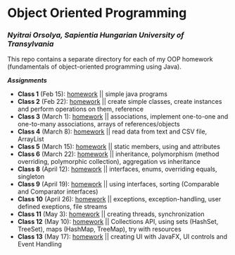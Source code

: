 # Object Oriented Programming

### *Nyitrai Orsolya, Sapientia Hungarian University of Transylvania*

This repo contains a separate directory for each of my OOP homework (fundamentals of object-oriented programming using Java).

***Assignments***

 - **Class 1** (Feb 15):  [homework](Homework01/src) || simple java programs
 - **Class 2** (Feb 22):  [homework](Homework02) || create simple classes, create instances and perform operations on them, <this> reference
 - **Class 3** (March 1):  [homework](Homework03/src) || associations, implement one-to-one and one-to-many associations, arrays of references/objects
 - **Class 4** (March 8): [homework](Homework04/src) || read data from text and CSV file, ArrayList
 - **Class 5** (March 15): [homework](Homework05/src) || static members, using <final> and <blank final> attributes
 - **Class 6** (March 22): [homework](Homework06/src) || inheritance, polymorphism (method overriding, polymorphic collection), aggregation vs inheritance
 - **Class 8** (April 12): [homework](Homework08/src) || interfaces, enums, overriding equals, singleton
 - **Class 9** (April 19): [homework](Homework09/src) || using interfaces, sorting (Comparable and Comparator interfaces)
 - **Class 10** (April 26): [homework](Homework10/src) || exceptions, exception-handling, user defined exeptions, file streams
 - **Class 11** (May 3): [homework](Homework11/src) || creating threads, synchronization
 - **Class 12** (May 10): [homework](Homework12/src) || Collections API, using sets (HashSet, TreeSet), maps (HashMap, TreeMap), try with resources
 - **Class 13** (May 17): [homework](Homework13/src) || creating UI with JavaFX, UI controls and Event Handling
